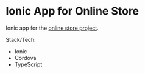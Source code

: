 <h1>Ionic App for Online Store</h1>

<p>
Ionic app for the <a href="https://github.com/m-bryan/spring-boot-ionic-backend">online store project</a>.
</p>

<p>
Stack/Tech:
<ul>
  <li>Ionic</li>
  <li>Cordova</li>
  <li>TypeScript</li>
</ul>
</p>
